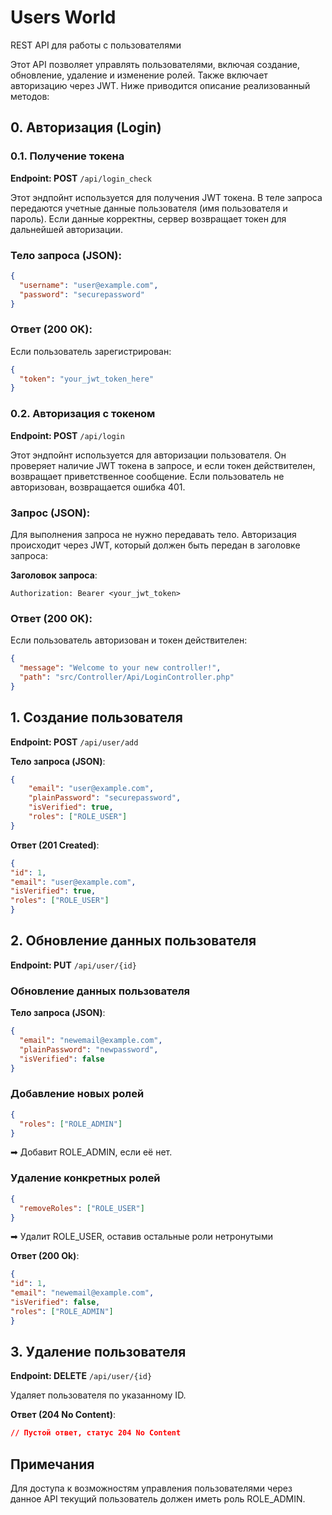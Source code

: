 # Users World

REST API для работы с пользователями

Этот API позволяет управлять пользователями, включая создание, обновление, удаление и изменение ролей. Также включает авторизацию через JWT.
Ниже приводится описание реализованный методов:


## **0. Авторизация (Login)**

### **0.1. Получение токена**
**Endpoint: POST** `/api/login_check`

Этот эндпойнт используется для получения JWT токена. В теле запроса передаются учетные данные пользователя (имя пользователя и пароль). Если данные корректны, сервер возвращает токен для дальнейшей авторизации.

### **Тело запроса (JSON)**:
```json
{
  "username": "user@example.com",
  "password": "securepassword"
}
```
### **Ответ (200 OK)**:
Если пользователь зарегистрирован:
```json
{
  "token": "your_jwt_token_here"
}
```

### **0.2. Авторизация с токеном**
**Endpoint: POST** `/api/login`

Этот эндпойнт используется для авторизации пользователя. Он проверяет наличие JWT токена в запросе, и если токен действителен, возвращает приветственное сообщение. Если пользователь не авторизован, возвращается ошибка 401.

### **Запрос (JSON)**:
Для выполнения запроса не нужно передавать тело. Авторизация происходит через JWT, который должен быть передан в заголовке запроса:

**Заголовок запроса**:
```angular2html
Authorization: Bearer <your_jwt_token>
```
### **Ответ (200 OK)**:
Если пользователь авторизован и токен действителен:
```json
{
  "message": "Welcome to your new controller!",
  "path": "src/Controller/Api/LoginController.php"
}
```

## **1. Создание пользователя**
**Endpoint: POST** `/api/user/add`

**Тело запроса (JSON)**:
```json
{
    "email": "user@example.com",
    "plainPassword": "securepassword",
    "isVerified": true,
    "roles": ["ROLE_USER"]
}
```

**Ответ (201 Created)**:
```json
{
"id": 1,
"email": "user@example.com",
"isVerified": true,
"roles": ["ROLE_USER"]
}
```
## **2. Обновление данных пользователя**
**Endpoint: PUT** `/api/user/{id}`

### **Обновление данных пользователя**
**Тело запроса (JSON)**:
```json
{
  "email": "newemail@example.com",
  "plainPassword": "newpassword",
  "isVerified": false
}
```

### **Добавление новых ролей**
```json
{
  "roles": ["ROLE_ADMIN"]
}
```
➡ Добавит ROLE_ADMIN, если её нет.

### **Удаление конкретных ролей**
```json
{
  "removeRoles": ["ROLE_USER"]
}
```
➡ Удалит ROLE_USER, оставив остальные роли нетронутыми

**Ответ (200 Ok)**:
```json
{
"id": 1,
"email": "newemail@example.com",
"isVerified": false,
"roles": ["ROLE_ADMIN"]
}
```

## **3. Удаление пользователя**
**Endpoint: DELETE** `/api/user/{id}`

Удаляет пользователя по указанному ID.

**Ответ (204 No Content)**:
```json
// Пустой ответ, статус 204 No Content
```

## Примечания ##
Для доступа к возможностям управления пользователями через данное API текущий пользователь должен иметь роль ROLE_ADMIN.


















